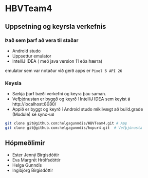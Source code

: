 # HBVTeam4
  
## Uppsetning og keyrsla verkefnis
### Það sem þarf að vera til staðar 
* Android studo 
* Uppsettur emulator
* IntelliJ IDEA  ( með java version 11 eða hærra)

emulator sem var notaður við gerð apps er `Pixel 5 API 26`

### Keysla

* Sækja þarf bæði verkefni og keyra þau saman.
* Vefþjónustan er byggð og keyrð í IntelliJ IDEA sem keyist á http://localhost:8080/
* Appið er byggt og keyrð í Android studo mikilvægt að build.grade (Module) sé sync-uð

```bash
git clone git@github.com:helgagunndis/HBVTeam4.git # App
git clone git@github.com:helgagunndis/hopur4.git  # Vefþjónusta
```

## Hópmeðlimir

* Ester Jenný Birgisdóttir 
* Eva Margrét Hrólfsdóttir  
* Helga Gunndís
* Ingibjörg Birgisdóttir
